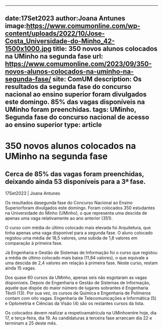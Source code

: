 
---
date:17Set2023
author:Joana Antunes
image:https://www.comumonline.com/wp-content/uploads/2022/10/Jose-Costa_Universidade-do-Minho_42-1500x1000.jpg
title: 350 novos alunos colocados na UMinho na segunda fase
url: https://www.comumonline.com/2023/09/350-novos-alunos-colocados-na-uminho-na-segunda-fase/
site: ComUM
description: Os resultados da segunda fase do concurso nacional ao ensino superior foram divulgados este domingo. 85% das vagas disponíveis na UMinho foram preenchidas.
tags: UMinho, Segunda fase do concurso nacional de acesso ao ensino superior
type: article
---


# 350 novos alunos colocados na UMinho na segunda fase

## Cerca de 85% das vagas foram preenchidas, deixando ainda 53 disponíveis para a 3ª fase.

17Set2023 | Joana Antunes

Os resultados dasegunda fase do Concurso Nacional ao Ensino Superiorforam divulgados este domingo. Foram colocados 350 estudantes na Universidade do Minho (UMinho), o que representa uma descida de apenas uma vaga relativamente ao ano anterior (351).

O curso com média do último colocado mais elevada foi Arquitetura, que tinha apenas uma vaga disponível para a segunda fase. O aluno colocado registou uma média de 18,5 valores, uma subida de 1,8 valores em comparação à primeira fase.

Já Engenharia e Gestão de Sistemas de Informação foi o curso que registou a média de último colocado mais baixa (11,84 valores), o que equivale a uma descida de 2,4 valores em relação à primeira fase. Neste curso, restam ainda 15 vagas.

Dos quase 60 cursos da UMinho, apenas seis não esgotaram as vagas disponíveis. Depois de Engenharia e Gestão de Sistemas de Informação, aquele que dispõe do maior número de lugares sobrantes é Engenharia Têxtil (13). Por sua vez, os cursos de Química e Engenharia de Polímeros contam com oito vagas. Engenharia de Telecomunicações e Informática (5) e Optometria e Ciências da Visão (4) são os restantes cursos da lista.

Os colocados devem realizar a respetivamatrícula na UMinhoentre hoje, dia 17, e terça-feira, dia 19. As candidaturas à terceira fase arrancam dia 22 e terminam a 25 deste mês.

